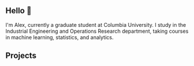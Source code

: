 ## Hello 👋

I'm Alex, currently a graduate student at Columbia University. I study in the Industrial Engineering and Operations Research department, taking courses in machine learning, statistics, and analytics.

## Projects
